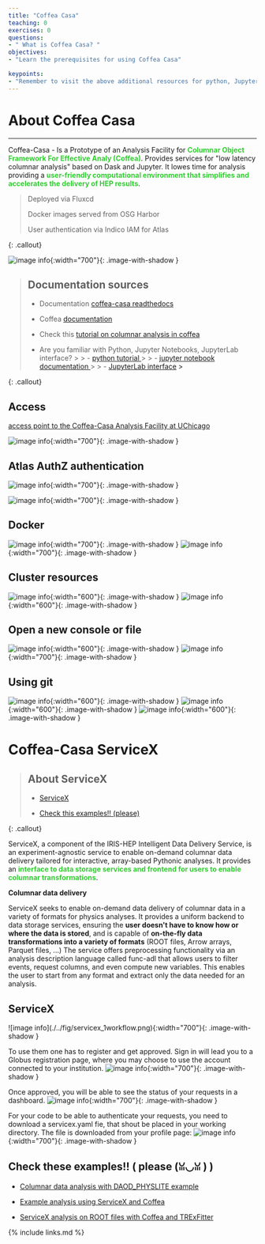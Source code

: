 ```yaml
---
title: "Coffea Casa"
teaching: 0
exercises: 0
questions:
- " What is Coffea Casa? "
objectives:
- "Learn the prerequisites for using Coffea Casa"

keypoints:
- "Remember to visit the above additional resources for python, Jupyter Notebooks and JupyterLab if you need to learn more about with how they work or in case of any doubt."
---
```

<!--
> ## About Coffea Casa
>
> - <a href="#prerequisites">Prerequisites</a>
>
> - <a href="#access">Access</a>
>
> - <a href="#authz">Atlas AuthZ authentication</a> 
>
> - <a href="#docker">Docker</a>
>
> - <a href="#cluster">Cluster resources</a>
>
> - <a href="#open">Open a new console or file</a>
>
> - <a href="#git">Using git</a>
>
{: .callout}-->

# About Coffea Casa

<hr/>

Coffea-Casa -  Is a Prototype of an Analysis Facility for **<font color=LimeGreen>Columnar Object Framework For Effective Analy (Coffea)</font>**. Provides services for "low latency columnar analysis" based on Dask and Jupyter. It lowes time for analysis providing a **<font color=LimeGreen>user-friendly computational environment that simplifies and accelerates the delivery of HEP results</font>**.

>
> Deployed via Fluxcd
>
> Docker images served from OSG Harbor 
>
> User authentication via Indico IAM for Atlas
>
{: .callout}

![image info](./../fig/i_c1draft.png){:width="700"}{: .image-with-shadow }

> ## Documentation sources 
> 
> - Documentation  <a href="https://coffea-casa.readthedocs.io/en/latest/#">coffea-casa readthedocs</a>
> 
> - Coffea <a href="https://coffeateam.github.io/coffea/">documentation</a>
>
> - Check this <a href="https://github.com/CoffeaTeam/coffea-casa-tutorials">tutorial on columnar analysis in coffea</a>
>
> - Are you familiar with Python, Jupyter Notebooks, JupyterLab interface?
    >
    > - <a href="https://docs.python.org/3/tutorial/"> python tutorial </a>
    >
    > - <a href="https://jupyter.org/"> jupyter notebook documentation </a>
    >
    > - <a href="https://jupyterlab.readthedocs.io/en/stable/user/interface.html"> JupyterLab interface<a> 
    >
>
{: .callout}




## Access 

<a href="https://coffea.af.uchicago.edu">access point to the Coffea-Casa Analysis Facility at UChicago</a>

![image info](./../fig/coffea_access.png){:width="700"}{: .image-with-shadow }

<h2 id="authz">Atlas AuthZ authentication</h2>

![image info](./../fig/coffea_authz.png){:width="700"}{: .image-with-shadow }

![image info](./../fig/coffea_authz2.png){:width="700"}{: .image-with-shadow }

<h2 id="docker">Docker</h2>

![image info](./../fig/coffea_docker.png){:width="700"}{: .image-with-shadow }
![image info](./../fig/coffea_docker2.png){:width="700"}{: .image-with-shadow }

<h2 id="cluster">Cluster resources</h2>

![image info](./../fig/coffea_resources.png){:width="600"}{: .image-with-shadow }
![image info](./../fig/coffea_resources2.png){:width="600"}{: .image-with-shadow }

<h2 id="open">Open a new console or file</h2>

![image info](./../fig/coffea_new.png){:width="600"}{: .image-with-shadow }
![image info](./../fig/coffea_new2.png){:width="700"}{: .image-with-shadow }

<h2 id="git">Using git</h2>

![image info](./../fig/coffea_git.png){:width="600"}{: .image-with-shadow } 
![image info](./../fig/coffea_git2.png){:width="600"}{: .image-with-shadow } 
![image info](./../fig/coffea_git3.png){:width="600"}{: .image-with-shadow }

# Coffea-Casa ServiceX

> ## About ServiceX
>
> - <a href="#servicex">ServiceX</a>
>
> - <a href="#columnar">Check this examples!! (please)</a>
>
{: .callout}

ServiceX, a component of the IRIS-HEP Intelligent Data Delivery Service, is an experiment-agnostic service to enable on-demand columnar data delivery tailored for interactive, array-based Pythonic analyses. It provides an **<font color=LimeGreen>interface to data storage services and frontend for users to enable columnar transformations</font>**.

**Columnar data delivery**

ServiceX seeks to enable on-demand data delivery of columnar data in a variety of formats for physics analyses. It provides a uniform backend to data storage services, ensuring the **user doesn't have to know how or where the data is stored**, and is capable of **on-the-fly data transformations into a variety of formats** (ROOT files, Arrow arrays, Parquet files, ...) The service offers preprocessing functionality via an analysis description language called func-adl that allows users to filter events, request columns, and even compute new variables. This enables the user to start from any format and extract only the data needed for an analysis.

<h2 id="servicex">ServiceX</h2>
![image info](./../fig/servicex_1workflow.png){:width="700"}{: .image-with-shadow }
  
To use them one has to register and get approved. Sign in will lead you to a Globus registration page, where you may choose to use the account connected to your institution.
![image info](./../fig/servicex_2globus.png){:width="700"}{: .image-with-shadow }
  
Once approved, you will be able to see the status of your requests in a dashboard.
![image info](./../fig/servicex_3dash.png){:width="700"}{: .image-with-shadow }
  
For your code to be able to authenticate your requests, you need to download a servicex.yaml fie, that shout be placed in your working directory. The file is downloaded from your profile page:
![image info](./../fig/servicex_4profile.png){:width="700"}{: .image-with-shadow }


<h2 id="columnar">Check these examples!! ( please (ꈍ◡ꈍ ) )</h2> 


- <a href="https://github.com/nikoladze/agc-tools-workshop-2021-physlite">Columnar data analysis with DAOD_PHYSLITE example</a>

- <a href="https://github.com/iris-hep/analysis-grand-challenge/blob/main/analyses/atlas-open-data-hzz/HZZ_analysis_pipeline.ipynb">Example analysis using ServiceX and Coffea</a>

- <a href="https://github.com/kyungeonchoi/ServiceX-at-IRIS-HEP-ACG-workshop-2021">ServiceX analysis on ROOT files with Coffea and TRExFitter</a>

{% include links.md %}

